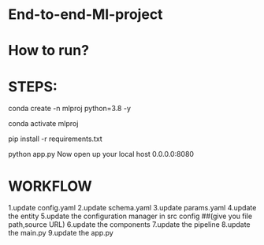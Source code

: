 # End-to-end-Ml-project

# How to run?
# STEPS:
conda create -n mlproj python=3.8 -y 

conda activate mlproj

pip install -r requirements.txt

python app.py
Now open up your local host 0.0.0.0:8080

# WORKFLOW
1.update config.yaml
2.update schema.yaml
3.update params.yaml
4.update the entity
5.update the configuration manager in src config ##(give you file path,source URL)
6.update the components
7.update the pipeline
8.update the main.py
9.update the app.py

